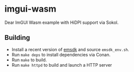 # imgui-wasm

Dear ImGUI Wasm example with HiDPI support via Sokol.

## Building

 * Install a recent version of
   [emsdk](https://emscripten.org/docs/getting_started/downloads.html#installation-instructions-using-the-emsdk-recommended)
   and source `emsdk_env.sh`.
 * Run `make deps` to install dependencies via Conan.
 * Run `make` to build.
 * Run `make httpd` to build and launch a HTTP server
